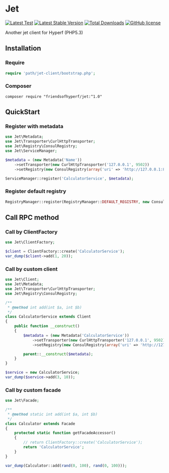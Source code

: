 # Jet

[![Latest Test](https://github.com/friendsofhyperf/jet/workflows/tests-1.x/badge.svg)](https://github.com/friendsofhyperf/jet/actions)
[![Latest Stable Version](https://img.shields.io/packagist/v/friendsofhyperf/jet)](https://packagist.org/packages/friendsofhyperf/jet)
[![Total Downloads](https://img.shields.io/packagist/dt/friendsofhyperf/jet)](https://packagist.org/packages/friendsofhyperf/jet)
[![GitHub license](https://img.shields.io/github/license/friendsofhyperf/jet)](https://github.com/friendsofhyperf/jet)

Another jet client for Hyperf (PHP5.3)

## Installation

### Require

```php
require 'path/jet-client/bootstrap.php';
```

### Composer

```shell
composer require "friendsofhyperf/jet:^1.0"
```

## QuickStart

### Register with metadata

```php
use Jet\Metadata;
use Jet\Transporter\CurlHttpTransporter;
use Jet\Registry\ConsulRegistry;
use Jet\ServiceManager;

$metadata = (new Metadata('Name'))
    ->setTransporter(new CurlHttpTransporter('127.0.0.1', 9502))
    ->setRegistry(new ConsulRegistry(array('uri' => 'http://127.0.0.1:8500')));

ServiceManager::register('CalculatorService', $metadata);
```

### Register default registry

```php
RegistryManager::register(RegistryManager::DEFAULT_REGISTRY, new ConsulRegistry(array('uri' => 'http://127.0.0.1:8500')));
```

## Call RPC method

### Call by ClientFactory

```php
use Jet\ClientFactory;

$client = ClientFactory::create('CalculatorService');
var_dump($client->add(1, 20));
```

### Call by custom client

```php
use Jet\Client;
use Jet\Metadata;
use Jet\Transporter\CurlHttpTransporter;
use Jet\Registry\ConsulRegistry;

/**
 * @method int add(int $a, int $b)
 */
class CalculatorService extends Client
{
    public function __construct()
    {
        $metadata = (new Metadata('CalculatorService'))
            ->setTransporter(new CurlHttpTransporter('127.0.0.1', 9502))
            ->setRegistry(new ConsulRegistry(array('uri' => 'http://127.0.0.1:8500')));

        parent::__construct($metadata);
    }
}

$service = new CalculatorService;
var_dump($service->add(3, 10));
```

### Call by custom facade

```php
use Jet\Facade;

/**
 * @method static int add(int $a, int $b)
 */
class Calculator extends Facade
{
    protected static function getFacadeAccessor()
    {
        // return ClientFactory::create('CalculatorService');
        return 'CalculatorService';
    }
}

var_dump(Calculator::add(rand(0, 100), rand(0, 100)));
```
